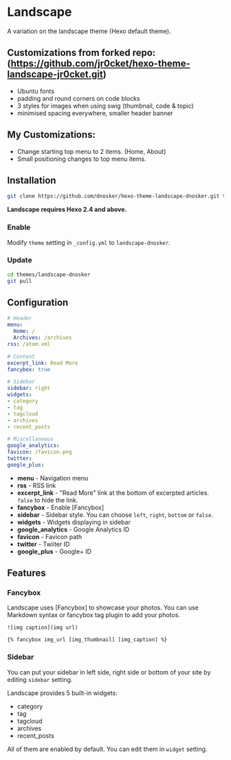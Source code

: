 # Landscape

A variation on the landscape theme (Hexo default theme).

## Customizations from forked repo: (https://github.com/jr0cket/hexo-theme-landscape-jr0cket.git)
- Ubuntu fonts
- padding and round corners on code blocks
- 3 styles for images when using swig (thumbnail, code & topic)
- minimised spacing everywhere, smaller header banner

## My Customizations:
- Change starting top menu to 2 items. (Home, About)
- Small positioning changes to top menu items.

## Installation

``` bash
git clone https://github.com/dnosker/hexo-theme-landscape-dnosker.git themes/landscape-dnosker
```

**Landscape requires Hexo 2.4 and above.**

### Enable

Modify `theme` setting in `_config.yml` to `landscape-dnosker`.

### Update

``` bash
cd themes/landscape-dnosker
git pull
```

## Configuration

``` yml
# Header
menu:
  Home: /
  Archives: /archives
rss: /atom.xml

# Content
excerpt_link: Read More
fancybox: true

# Sidebar
sidebar: right
widgets:
- category
- tag
- tagcloud
- archives
- recent_posts

# Miscellaneous
google_analytics:
favicon: /favicon.png
twitter:
google_plus:
```

- **menu** - Navigation menu
- **rss** - RSS link
- **excerpt_link** - "Read More" link at the bottom of excerpted articles. `false` to hide the link.
- **fancybox** - Enable [Fancybox]
- **sidebar** - Sidebar style. You can choose `left`, `right`, `bottom` or `false`.
- **widgets** - Widgets displaying in sidebar
- **google_analytics** - Google Analytics ID
- **favicon** - Favicon path
- **twitter** - Twiiter ID
- **google_plus** - Google+ ID

## Features

### Fancybox

Landscape uses [Fancybox] to showcase your photos. You can use Markdown syntax or fancybox tag plugin to add your photos.

```
![img caption](img url)

{% fancybox img_url [img_thumbnail] [img_caption] %}
```

### Sidebar

You can put your sidebar in left side, right side or bottom of your site by editing `sidebar` setting.

Landscape provides 5 built-in widgets:

- category
- tag
- tagcloud
- archives
- recent_posts

All of them are enabled by default. You can edit them in `widget` setting.

